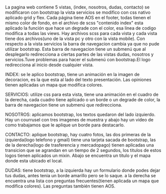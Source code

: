 La pagina web contiene 5 vistas, (index, nosotros, dudas, contacto) se modificaron con bootstrap
la vista servicios se modifico con css nativo aplicado grid y flex. Cada página tiene AOS en el footer,
todas tienen el mismo color de fondo, en el archivo de scss "contenido index" esta aplicado la función
que hace un degrade con el color, esa linea de codigo modifica a todas las views.
Hay archivos scss para cada vista y cada vista tiene dos archivos(uno de la vista pc y otro con la vista mobile).
Con respecto a la vista servicios la barra de navegacion cambia ya que no pude utilizar bootstrap.
Esta barra de navegacion tiene un submenú que al desplegarlo redirecciona a ciertas partes de las vistas dudas,
nosotros y servicios.Tuve problemas para hacer el submenú con bootstrap.El logo redirecciona al inicio desde cualquier vista.

INDEX:
se le aplico bootstrap, tiene un animación en la imagen de decoracion, es la que esta al lado del texto presentación.
Las opiniones tienen aplicadas un mapa que modifica colores.

SERVICIOS:
utilize css para esta vista, tiene una animación en el cuadro de la derecha, cada cuadro tiene aplicado o un borde o 
un degrade de color, la barra de navegacion tiene un submenú que redirecciona.

NOSOTROS:
aplicamos bootstrap, los textos quedaron del lado izquierdo. Hay un courrusel con tres imagenes de muestra y abajo 
hay un video de como trabajamos que le aplique un borde para destacarlo.

CONTACTO:
aplique bootstrap, hay cuatro fotos, las dos primeras de la izquierda(logo telefono y gmail) tiene una tarjeta sacada
de bootstrap, las de la derecha(logo de trasferencia y mercadopago) tienen aplicadas una transicion que se agrandan en 
un tiempo de 2 segundos, los titulos de estos logos tienen aplicados un mixin. 
Abajo se encuentra un titulo y el mapa donde esta ubicado el local.

DUDAS:
tiene bootstrap, a la izquierda hay un formulario donde podes dejar tus dudas, antes tenia un borde amarillo pero
se lo saque. a la derecha se encuentra una lista con preguntas frecuentes(tienen aplicada un mapa que modifica colores).
Las preguntas también tienen AOS.